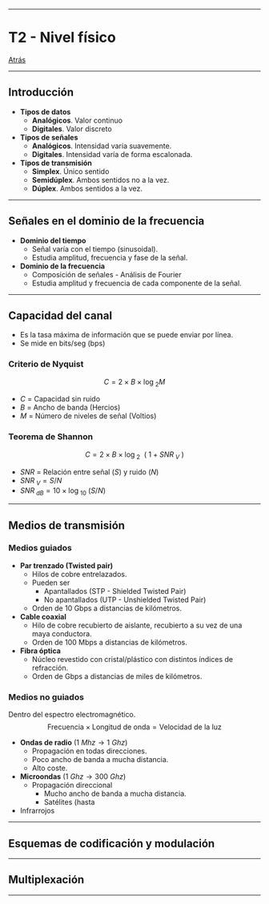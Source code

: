 
---
# T2 - Nivel físico

[Atrás](../README.md)

---
## Introducción

- **Tipos de datos**
	- **Analógicos**. Valor continuo
	- **Digitales**. Valor discreto
- **Tipos de señales**
	- **Analógicos**. Intensidad varía suavemente.
	- **Digitales**.  Intensidad varía de forma escalonada.
- **Tipos de transmisión**
	- **Simplex**. Único sentido
	- **Semidúplex**. Ambos sentidos no a la vez.
	- **Dúplex**. Ambos sentidos a la vez.

---
## Señales en el dominio de la frecuencia

- **Dominio del tiempo**
	- Señal varía con el tiempo (sinusoidal).
	- Estudia amplitud, frecuencia y fase de la señal.
- **Dominio de la frecuencia**
	- Composición de señales - Análisis de Fourier
	- Estudia amplitud y frecuencia de cada componente de la señal.

---
## Capacidad del canal

- Es la tasa máxima de información que se puede enviar por línea.
- Se mide en bits/seg (bps)
### Criterio de Nyquist
$$C = 2\times B\times \log_{\:2} M$$
- $C$ = Capacidad sin ruido
- $B$ = Ancho de banda (Hercios)
- $M$ = Número de niveles de señal (Voltios)
### Teorema de Shannon
$$C = 2\times B\times \log_{\:2}\:\:(\:1 + SNR_{\:V}\:)$$
- $SNR$ = Relación entre señal ($S$) y ruido ($N$)
- $SNR_{\:V} = S/N$ 
- $SNR_{\:dB} = 10\times\log_{\:10}\:(S/N)$


---
## Medios de transmisión
### Medios guiados
- **Par trenzado (Twisted pair)**
	- Hilos de cobre entrelazados.
	- Pueden ser
		- Apantallados (STP - Shielded Twisted Pair)
		- No apantallados (UTP - Unshielded Twisted Pair)
	- Orden de 10 Gbps a distancias de kilómetros.
- **Cable coaxial**
	- Hilo de cobre recubierto de aislante, recubierto a su vez de una maya conductora.
	- Orden de 100 Mbps a distancias de kilómetros.
- **Fibra óptica**
	- Núcleo revestido con cristal/plástico con distintos índices de refracción.
	- Orden de Gbps a distancias de miles de kilómetros.
### Medios no guiados
Dentro del espectro electromagnético.
$$\text{Frecuencia} \times \text{Longitud de onda} = \text{Velocidad de la luz}$$
- **Ondas de radio** ($1\:Mhz \to 1\:Ghz$)
	- Propagación en todas direcciones.
	- Poco ancho de banda a mucha distancia.
	- Alto coste.
- **Microondas** ($1\:Ghz \to 300\:Ghz$)
	- Propagación direccional
		- Mucho ancho de banda a mucha distancia.
		- Satélites (hasta 
- Infrarrojos

---
## Esquemas de codificación y modulación



---
## Multiplexación



---